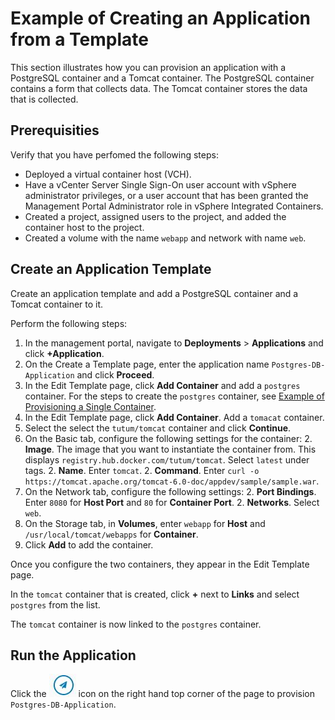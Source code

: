 # Example of Creating an Application from a Template #

This section illustrates how you can provision an application with a PostgreSQL container and a Tomcat container. The PostgreSQL container contains a form that collects data. The Tomcat container stores the data that is collected. 

## Prerequisities ##

Verify that you have perfomed the following steps:

- Deployed a virtual container host (VCH).
- Have a vCenter Server Single Sign-On user account with vSphere administrator privileges, or a user account that has been granted the Management Portal Administrator role in vSphere Integrated Containers.
- Created a project, assigned users to the project, and added the container host to the project.
- Created a volume with the name `webapp` and network with name `web`.

## Create an Application Template ##

Create an application template and add a PostgreSQL container and a Tomcat container to it.

Perform the following steps:

1. In the management portal, navigate to **Deployments** > **Applications** and click **+Application**.
2. On the Create a Template page, enter the application name `Postgres-DB-Application` and click **Proceed**.
2. In the Edit Template page, click **Add Container** and add a `postgres` container. For the steps to create the `postgres` container, see [Example of Provisioning a Single Container](example_container.md).
2. In the Edit Template page, click **Add Container**. Add a `tomacat` container.
2. Select the select the `tutum/tomcat` container and click **Continue**.
2. On the Basic tab, configure the following settings for the container:
    2. **Image**. The image that you want to instantiate the container from. This displays `registry.hub.docker.com/tutum/tomcat`. Select `latest` under tags.
    2. **Name**. Enter  `tomcat`.
    2. **Command**. Enter `curl -o https://tomcat.apache.org/tomcat-6.0-doc/appdev/sample/sample.war`.
2. On the Network tab, configure the following settings:
    2. **Port Bindings**. Enter `8080` for **Host Port** and `80` for **Container Port**.
    2. **Networks**. Select `web`.
2. On the Storage tab, in **Volumes**, enter `webapp` for **Host** and `/usr/local/tomcat/webapps` for **Container**.
1. Click **Add** to add the container. 

Once you configure the two containers, they appear in the Edit Template page.

In the `tomcat` container that is created, click **+** next to **Links** and select `postgres` from the list. 

The `tomcat` container is now linked to the `postgres` container.

## Run the Application

Click the  ![PROVISION](ProvisionIcon.png) icon on the right hand top corner of the page to provision `Postgres-DB-Application`.
